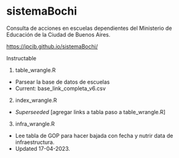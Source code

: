 # sistemaBochi

Consulta de acciones en escuelas dependientes del Ministerio de Educación de la Ciudad de Buenos Aires.

https://jpcib.github.io/sistemaBochi/


Instructable

1. table_wrangle.R 
  - Parsear la base de datos de escuelas 
  - Current: base_link_completa_v6.csv
  
2. index_wrangle.R 
  - *Superseeded* [agregar links a tabla paso a table_wrangle.R]

3. infra_wrangle.R

  - Lee tabla de GOP para hacer bajada con fecha y nutrir data de infraestructura.
  - Updated 17-04-2023.
  
